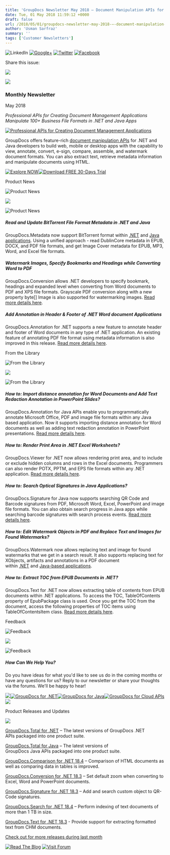 ```yaml
---
title: 'GroupDocs Newsletter May 2018 – Document Manipulation APIs for Business Applications Development'
date: Tue, 01 May 2018 11:59:12 +0000
draft: false
url: /2018/05/01/groupdocs-newsletter-may-2018-–-document-manipulation-apis-for-business-apps-development/
author: 'Usman Sarfraz'
summary: ''
tags: ['Customer Newsletters']
---
```


![LinkedIn](https://newsletter.groupdocs.com/uploadimages/image/linkedIn-Icon.png) [![Google+](https://newsletter.groupdocs.com/uploadimages/image/googlePlus-Icon.png)](https://plus.google.com/u/0/b/103611049630322465740/+GroupDocs/?utm_source=nl&utm_campaign=nl-may18&utm_medium=link) [![Twitter](https://newsletter.groupdocs.com/uploadimages/image/twitter-Icon.png)](https://twitter.com/GroupDocs?utm_source=nl&utm_campaign=nl-may18&utm_medium=link) [![Facebook](https://newsletter.groupdocs.com/uploadimages/image/facebook-Icon.png)](https://www.facebook.com/GroupDocsApp/?utm_source=nl&utm_campaign=nl-may18&utm_medium=link)

Share this issue:

![](https://newsletter.groupdocs.com/uploadimages/image/asposeimages/newsletter/separator-690px.png)

[![](https://newsletter.groupdocs.com/uploadimages/image/logo-white.png)](https://www.groupdocs.com/?utm_source=nl&utm_campaign=nl-may18&utm_medium=link)

### Monthly Newsletter

May 2018

_Professional APIs for Creating Document Management Applications_  
_Manipulate 100+ Business File Formats in .NET and Java Apps_

[![Professional APIs for Creating Document Management Applications](https://newsletter.groupdocs.com/uploadimages/image/advert_may_2018_gd.png)](https://products.groupdocs.com/watermark/java?utm_source=nl&utm_campaign=nl-may18&utm_medium=link)

GroupDocs offers feature-rich [document manipulation APIs](https://products.groupdocs.com/) for .NET and Java developers to build web, mobile or desktop apps with the capability to view, annotate, convert, e-sign, compare, assemble, and watermark document formats. You can also extract text, retrieve metadata information and manipulate documents using HTML.

[![Explore NOW](https://newsletter.groupdocs.com/uploadimages/image/ActionButtonsMay2018%281%29.png "Explore NOW")](https://products.groupdocs.com/watermark?utm_source=nl&utm_campaign=nl-apr18&utm_medium=link)[![Download FREE 30-Days Trial](https://newsletter.groupdocs.com/uploadimages/image/advertActionButton-free%2819%29.png "Download FREE 30-Days Trial")](https://downloads.groupdocs.com/editor?utm_source=nl&utm_campaign=nl-mar18&utm_medium=link)

Product News

![Product News](https://newsletter.groupdocs.com/uploadimages/image/asposeimages/newsletter/productNews-Icon.png)

![](https://newsletter.groupdocs.com/uploadimages/image/asposeimages/newsletter/separator-630px.png)

![Product News](https://newsletter.groupdocs.com/uploadimages/image/asposeimages/newsletter/productNews-Icon.png)

##### Read and Update BitTorrent File Format Metadata in .NET and Java

GroupDocs.Metadata now support BitTorrent format within [.NET](https://blog.groupdocs.com/2018/04/30/support-for-bittorrent-format-in-groupdocs.metadata-for-.net-18.4/?utm_source=nl&utm_campaign=nl-may18&utm_medium=link) and [Java applications](https://blog.groupdocs.com/2018/04/30/read-and-update-bittorrent-metadata-using-groupdocs.metadata-for-java-18.4/?utm_source=nl&utm_campaign=nl-may18&utm_medium=link). Using a unified approach - read DublinCore metadata in EPUB, DOCX, and PDF file formats, and get Image Cover metadata for EPUB, MP3, Word, and Excel file formats.

##### Watermark Images, Specify Bookmarks and Headings while Converting Word to PDF

GroupDocs.Conversion allows .NET developers to specify bookmark, headings and expanded level when converting from Word documents to PDF and XPS file formats. Grayscale PDF conversion along with a new property byte\[\] Image is also supported for watermarking images. [Read more details here](https://blog.groupdocs.com/2018/04/25/image-watermark-is-now-supported-in-groupdocs.conversion-for-.net-18.4/?utm_source=nl&utm_campaign=nl-may18&utm_medium=link).

##### Add Annotation in Header & Footer of .NET Word document Applications

GroupDocs.Annotation for .NET supports a new feature to annotate header and footer of Word documents in any type of .NET application. An existing feature of annotating PDF file format using metadata information is also improved in this release. [Read more details here](https://blog.groupdocs.com/2018/04/23/.net-annotation-api-v18.4/?utm_source=nl&utm_campaign=nl-may18&utm_medium=link).

From the Library

![From the Library](https://newsletter.groupdocs.com/uploadimages/image/asposeimages/newsletter/fromLibrary-Icon.png)

![](https://newsletter.groupdocs.com/uploadimages/image/asposeimages/newsletter/separator-630px.png)

![From the Library](https://newsletter.groupdocs.com/uploadimages/image/asposeimages/newsletter/fromLibrary-Icon.png)

##### How to: Import distance annotation for Word Documents and Add Text Redaction Annotation in PowerPoint Slides?

GroupDocs.Annotation for Java APIs enable you to programmatically annotate Microsoft Office, PDF and image file formats within any Java based application. Now it supports importing distance annotation for Word documents as well as adding text redaction annotation in PowerPoint presentations. [Read more details here](https://blog.groupdocs.com/2018/04/23/java-annotation-api-v18.4/?utm_source=nl&utm_campaign=nl-may18&utm_medium=link).

##### How to: Render Print Area in .NET Excel Worksheets?

GroupDocs.Viewer for .NET now allows rendering print area, and to include or exclude hidden columns and rows in the Excel documents. Programmers can also render POTX, PPTM, and EPS file formats within any .NET application. [Read more details here](https://blog.groupdocs.com/2018/04/15/render-print-area-in-worksheets-groupdocs.viewer-for-.net-18.4/?utm_source=nl&utm_campaign=nl-may18&utm_medium=link).

##### How to: Search Optical Signatures in Java Applications?

GroupDocs.Signature for Java now supports searching QR Code and Barcode signatures from PDF, Microsoft Word, Excel, PowerPoint and image file formats. You can also obtain search progress in Java apps while searching barcode signatures with search process events. [Read more details here](https://blog.groupdocs.com/2018/04/16/java-e-signing-api-v18.4/?utm_source=nl&utm_campaign=nl-may18&utm_medium=link).

##### How to: Edit Watermark Objects in PDF and Replace Text and Images for Found Watermarks?

GroupDocs.Watermark now allows replacing text and image for found watermarks that we get in a search result. It also supports replacing text for XObjects, artifacts and annotations in a PDF document within [.NET](https://blog.groupdocs.com/2018/03/30/edit-watermark-objects-in-pdf-documents-using-groupdocs.watermark-for-.net-18.3/?utm_source=nl&utm_campaign=nl-may18&utm_medium=link) and [Java-based applications](https://blog.groupdocs.com/2018/04/06/edit-watermark-text-and-image-using-groupdocs.watermark-for-java-18.3/?utm_source=nl&utm_campaign=nl-may18&utm_medium=link).

##### How to: Extract TOC from EPUB Documents in .NET?

GroupDocs.Text for .NET now allows extracting table of contents from EPUB documents within .NET applications. To access the TOC, TableOfContents property of EpubPackage class is used. Once you get the TOC from the document, access the following properties of TOC items using TableOfContentsItem class. [Read more details here](https://blog.groupdocs.com/2018/04/18/extract-toc-from-epub-documents-using-groupdocs.text-for-.net-18.4/?utm_source=nl&utm_campaign=nl-may18&utm_medium=link).

Feedback

![Feedback](https://newsletter.groupdocs.com/uploadimages/image/asposeimages/newsletter/giveFeedback-Icon.png)

![](https://newsletter.groupdocs.com/uploadimages/image/asposeimages/newsletter/separator-630px.png)

![Feedback](https://newsletter.groupdocs.com/uploadimages/image/asposeimages/newsletter/giveFeedback-Icon.png)

##### How Can We Help You?

Do you have ideas for what you'd like to see us do in the coming months or have any questions for us? Reply to our newsletter or share your thoughts via the forums. We'll be happy to hear!

![](https://www.aspose.com/Images/Newsletter/april-2017/spacer-nl.png)[![GroupDocs for .NET](https://newsletter.groupdocs.com/uploadimages/image/dotNet-Icon.png)](https://products.groupdocs.com/total/net?utm_source=nl&utm_campaign=nl-may18&utm_medium=link)[![GroupDocs for Java](https://newsletter.groupdocs.com/uploadimages/image/java-Icon.png)](https://products.groupdocs.com/total/java?utm_source=nl&utm_campaign=nl-may18&utm_medium=link)[![GroupDocs for Cloud APIs](https://newsletter.groupdocs.com/uploadimages/image/cloudApi-Icon.png)](https://products.groupdocs.cloud/?utm_source=nl&utm_campaign=nl-may18&utm_medium=link)![](https://www.aspose.com/Images/Newsletter/april-2017/spacer-nl.png)

Product Releases and Updates

![](https://newsletter.groupdocs.com/uploadimages/image/asposeimages/newsletter/separator-630px.png)

[GroupDocs.Total for .NET](https://products.groupdocs.com/total/net?utm_source=nl&utm_campaign=nl-may18&utm_medium=link) – The latest versions of GroupDocs .NET APIs packaged into one product suite.

[GroupDocs.Total for Java](https://products.groupdocs.com/total/java?utm_source=nl&utm_campaign=nl-may18&utm_medium=link) – The latest versions of GroupDocs Java APIs packaged into one product suite.

[GroupDocs.Comparison for .NET 18.4](https://blog.groupdocs.com/2018/04/23/scrambled-output-issue-is-resolved-in-groupdocs.comparison-for-.net-18.4/?utm_source=nl&utm_campaign=nl-may18&utm_medium=link) – Comparison of HTML documents as well as comparing data in tables is improved.

[GroupDocs.Conversion for .NET 18.3](https://blog.groupdocs.com/2018/03/28/set-default-zoom-when-converting-to-word-in-groupdocs.conversion-for-.net-18.3/?utm_source=nl&utm_campaign=nl-may18&utm_medium=link) – Set default zoom when converting to Excel, Word and PowerPoint documents.

[GroupDocs.Signature for .NET 18.3](https://blog.groupdocs.com/2018/03/26/.net-e-signing-api-v18.3/?utm_source=nl&utm_campaign=nl-may18&utm_medium=link) – Add and search custom object to QR-Code signatures.

[GroupDocs.Search for .NET 18.4](https://blog.groupdocs.com/2018/04/17/indexing-of-more-than-1-tb-of-text-documents-in-groupdocs.search-for-.net-18.4/?utm_source=nl&utm_campaign=nl-may18&utm_medium=link) – Perform indexing of text documents of more than 1 TB in size.

[GroupDocs.Text for .NET 18.3](https://blog.groupdocs.com/2018/03/29/extract-formatted-text-from-chm-documents-using-groupdocs.text-for-.net-18.3/?utm_source=nl&utm_campaign=nl-may18&utm_medium=link) - Provide support for extracting formatted text from CHM documents.

[Check out for more releases during last month](https://downloads.groupdocs.com/?utm_source=nl&utm_campaign=nl-may18&utm_medium=link)

[![Read The Blog](https://newsletter.groupdocs.com/uploadimages/image/readBlog-ActionButton%281%29.png)](https://blog.groupdocs.com/?utm_source=nl&utm_campaign=nl-may18&utm_medium=link) [![Visit Forum](https://newsletter.groupdocs.com/uploadimages/image/visitForum-ActionButton%281%29.png)](https://forum.groupdocs.com/?utm_source=nl&utm_campaign=nl-may18&utm_medium=link)




